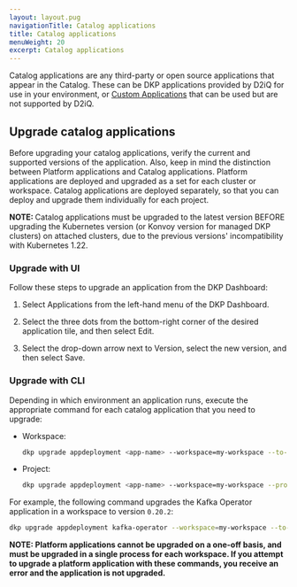 ```yaml
---
layout: layout.pug
navigationTitle: Catalog applications
title: Catalog applications
menuWeight: 20
excerpt: Catalog applications
---
```

Catalog applications are any third-party or open source applications that appear in the Catalog. These can be DKP applications provided by D2iQ for use in your environment, or [Custom Applications](custom-applications) that can be used but are not supported by D2iQ.

## Upgrade catalog applications

Before upgrading your catalog applications, verify the current and supported versions of the application. Also, keep in mind the distinction between Platform applications and Catalog applications. Platform applications are deployed and upgraded as a set for each cluster or workspace. Catalog applications are deployed separately, so that you can deploy and upgrade them individually for each project.

<p class="message--note"><strong>NOTE: </strong>Catalog applications must be upgraded to the latest version BEFORE upgrading the Kubernetes version (or Konvoy version for managed DKP clusters) on attached clusters, due to the previous versions' incompatibility with Kubernetes 1.22.</p>

### Upgrade with UI

Follow these steps to upgrade an application from the DKP Dashboard:

1.  Select Applications from the left-hand menu of the DKP Dashboard.

1.  Select the three dots from the bottom-right corner of the desired application tile, and then select Edit.

1.  Select the drop-down arrow next to Version, select the new version, and then select Save.

### Upgrade with CLI

Depending in which environment an application runs, execute the appropriate command for each catalog application that you need to upgrade:

-   Workspace:

    ```bash
    dkp upgrade appdeployment <app-name> --workspace=my-workspace --to-version=<version.number>
    ```

-   Project:

    ```bash
    dkp upgrade appdeployment <app-name> --workspace=my-workspace --project=my-project --to-version=<version.number>
    ```

For example, the following command upgrades the Kafka Operator application in a workspace to version `0.20.2`:

```bash
dkp upgrade appdeployment kafka-operator --workspace=my-workspace --to-version=0.20.2
```

<p class="message--note"><strong>NOTE: Platform applications cannot be upgraded on a one-off basis, and must be upgraded in a single process for each workspace. If you attempt to upgrade a platform application with these commands, you receive an error and the application is not upgraded.</p>
